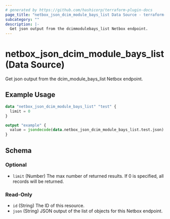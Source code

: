 ```yaml
---
# generated by https://github.com/hashicorp/terraform-plugin-docs
page_title: "netbox_json_dcim_module_bays_list Data Source - terraform-provider-netbox"
subcategory: ""
description: |-
  Get json output from the dcimmodulebays_list Netbox endpoint.
---
```


# netbox_json_dcim_module_bays_list (Data Source)

Get json output from the dcim_module_bays_list Netbox endpoint.

## Example Usage

```terraform
data "netbox_json_dcim_module_bays_list" "test" {
  limit = 0
}

output "example" {
  value = jsondecode(data.netbox_json_dcim_module_bays_list.test.json)
}
```

<!-- schema generated by tfplugindocs -->
## Schema

### Optional

- `limit` (Number) The max number of returned results. If 0 is specified, all records will be returned.

### Read-Only

- `id` (String) The ID of this resource.
- `json` (String) JSON output of the list of objects for this Netbox endpoint.



